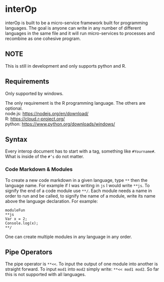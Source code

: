# interOp
interOp is built to be a micro-service framework built for programming languages. The goal is anyone can write in any number of different languages in the same file and it will run micro-services to processes and recombine as one cohesive program.
## NOTE
This is still in development and only supports python and R.
## Requirements 
Only supported by windows.

The only requirement is the R programming language. The others are optional.<br>
node.js:
https://nodejs.org/en/download/ <br>
R:
https://cloud.r-project.org/ <br>
python:
https://www.python.org/downloads/windows/
## Syntax 
Every interop document has to start with a tag, something like ```#Yourname#```. What is inside of the ```#’s``` do not matter.
### Code Markdown & Modules
To create a new code markdown in a given language, type ```**``` then the language name. For example if I was writing in ```js``` I would write ```**js```. To signify the end of a code module use ```**/```. Each module needs a name in order to run and be called, to signify the name of a module, write its name above the language declaration. For example:
```
moduleFun 
**js
Var x = 2;
Console.log(x);
**/
```
One can create multiple modules in any language in any order.
## Pipe Operators 
The pipe operator is ```**<<```. To input the output of one module into another is straight forward. To input ```mod1``` into ```mod2``` simply write: ```**<< mod1 mod2```. So far this is not supported with all languages. 


